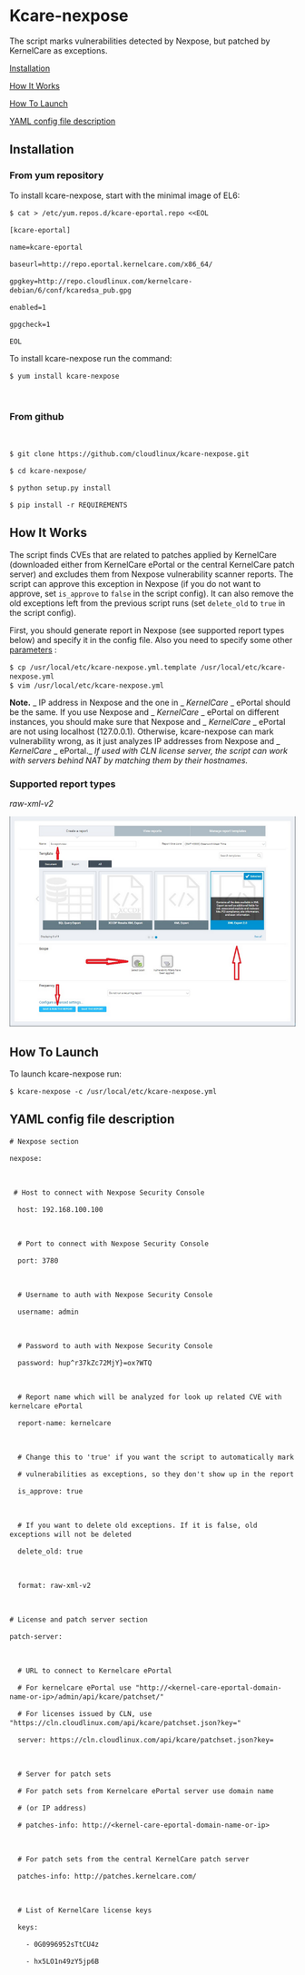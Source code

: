 # Kcare-nexpose


The script marks vulnerabilities detected by Nexpose, but patched by KernelCare as exceptions.

[Installation](/installation3/)

[How It Works](/how_it_works/)

[How To Launch](/how_to_launch/)

[YAML config file description](/yaml_config_file_description/)

## Installation


### From yum repository



To install kcare-nexpose, start with the minimal image of EL6:

```
$ cat > /etc/yum.repos.d/kcare-eportal.repo <<EOL
```
```
[kcare-eportal]
```
```
name=kcare-eportal
```
```
baseurl=http://repo.eportal.kernelcare.com/x86_64/
```
```
gpgkey=http://repo.cloudlinux.com/kernelcare-debian/6/conf/kcaredsa_pub.gpg
```
```
enabled=1
```
```
gpgcheck=1
```
```
EOL
```

To install kcare-nexpose run the command:

```
$ yum install kcare-nexpose
```

 
### From github


 
```
$ git clone https://github.com/cloudlinux/kcare-nexpose.git
```
```
$ cd kcare-nexpose/
```
```
$ python setup.py install
```
```
$ pip install -r REQUIREMENTS
```

## How It Works


The script finds CVEs that are related to patches applied by KernelCare (downloaded either from KernelCare ePortal or the central KernelCare patch server) and excludes them from Nexpose vulnerability scanner reports. The script can approve this exception in Nexpose (if you do not want to approve, set `is_approve` to `false` in the script config). It can also remove the old exceptions left from the previous script runs (set `delete_old` to `true` in the script config).

First, you should generate report in Nexpose (see supported report types below) and specify it in the config file. Also you need to specify some other [parameters](/yaml_config_file_description/) :

```
$ cp /usr/local/etc/kcare-nexpose.yml.template /usr/local/etc/kcare-nexpose.yml
$ vim /usr/local/etc/kcare-nexpose.yml
```

**Note.** _ IP address in Nexpose and the one in _ _KernelCare_ _ ePortal should be the same. If you use Nexpose and _ _KernelCare_ _ ePortal on different instances, you should make sure that Nexpose and _ _KernelCare_ _ ePortal are not using localhost (127.0.0.1). Otherwise, kcare-nexpose can mark vulnerability wrong, as it just analyzes IP addresses from Nexpose and _ _KernelCare_ _ ePortal._
_If used with CLN license server, the script can work with servers behind NAT by matching them by their hostnames._
 
### Supported report types



_raw-xml-v2_

![](/images/nexpose-xml2_zoom70.png)

## How To Launch


To launch kcare-nexpose run:

```
$ kcare-nexpose -c /usr/local/etc/kcare-nexpose.yml
```

## YAML config file description


```
# Nexpose section
```
```
nexpose:
```
```
 
```
```
 # Host to connect with Nexpose Security Console
```
```
  host: 192.168.100.100
```
```
 
```
```
  # Port to connect with Nexpose Security Console
```
```
  port: 3780
```
```
 
```
```
  # Username to auth with Nexpose Security Console
```
```
  username: admin
```
```
 
```
```
  # Password to auth with Nexpose Security Console
```
```
  password: hup^r37kZc72MjY}=ox?WTQ
```
```
 
```
```
  # Report name which will be analyzed for look up related CVE with kernelcare ePortal
```
```
  report-name: kernelcare
```
```
 
```
```
  # Change this to 'true' if you want the script to automatically mark 
```
```
  # vulnerabilities as exceptions, so they don't show up in the report
```
```
  is_approve: true
```
```
 
```
```
  # If you want to delete old exceptions. If it is false, old exceptions will not be deleted
```
```
  delete_old: true
```
```
 
```
```
  format: raw-xml-v2
```
```
 
```
```
# License and patch server section
```
```
patch-server:
```
```
 
```
```
  # URL to connect to Kernelcare ePortal
```
```
  # For kernelcare ePortal use "http://<kernel-care-eportal-domain-name-or-ip>/admin/api/kcare/patchset/"
```
```
  # For licenses issued by CLN, use "https://cln.cloudlinux.com/api/kcare/patchset.json?key="
```
```
  server: https://cln.cloudlinux.com/api/kcare/patchset.json?key=
```
```
 
```
```
  # Server for patch sets
```
```
  # For patch sets from Kernelcare ePortal server use domain name
```
```
  # (or IP address)
```
```
  # patches-info: http://<kernel-care-eportal-domain-name-or-ip>
```
```
 
```
```
  # For patch sets from the central KernelCare patch server
```
```
  patches-info: http://patches.kernelcare.com/
```
```
 
```
```
  # List of KernelCare license keys
```
```
  keys:
```
```
    - 0G0996952sTtCU4z
```
```
    - hx5LO1n49zY5jp6B
```

